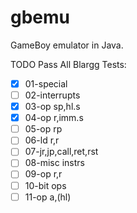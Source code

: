 # gbemu
GameBoy emulator in Java.

TODO Pass All Blargg Tests:
- [x] 01-special
- [ ] 02-interrupts
- [x] 03-op sp,hl.s
- [x] 04-op r,imm.s
- [ ] 05-op rp
- [ ] 06-ld r,r
- [ ] 07-jr,jp,call,ret,rst
- [ ] 08-misc instrs
- [ ] 09-op r,r
- [ ] 10-bit ops
- [ ] 11-op a,(hl)